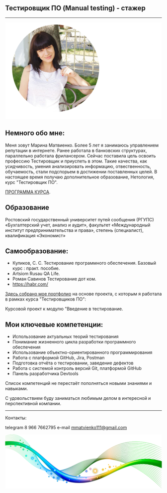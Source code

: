 ## Тестировщик ПО (Manual testing) - стажер
***

![foto](img/img.png)

## Немного обо мне:

Меня зовут Марина Матвиенко. Более 5 лет я занимаюсь управлением репутации в интернете. Ранее работала в банковских структурах, параллельно работала фрилансером. 
Сейчас поставила цель освоить профессию Тестировщик и приуспеть в этом. Такие качества, как усидчивость, умения анализировать информацию, отвественность, обучаемость, стали подспорьем в достижении поставленных целей.
В настоящее время получаю дополнительное образование, Нетология, курс "Тестировщик ПО". 

[ПРОГРАММА КУРСА](https://netology.ru/programs/qa).

## Образование
Ростовский государственный университет путей сообщения (РГУПС)
«Бухгалтерский учет, анализ и аудит», факультет «Международный институт предпринимательства и права», степень (специалист), квалификация «Экономист»


## Самообразование:
- Куликов, С. C. Тестирование программного обеспечения. Базовый курс : практ. пособие.
- Artsiom Rusau QA Life.
- Роман Савинов Тестирование дот ком.
- https://habr.com/

[Здесь собрано мое портфолио](https://github.com/MarinaMatvienko/ManualTesting) на основе проекта, с которым я работала в рамках курса "Тестировщиков ПО":

Курсовой проект к модулю "Введение в тестирование.

## Мои ключевые компетенции:
- Использование актуальных теорий тестирования
- Понимание жизненного цикла разработки программного обеспечения
- Использование объектно-ориентированного программирования
- Работа с платформой GitHub, Jira, Postman
- Подготовка отчёта о тестировании, заведение дефектов
- Работа с системой контроль версий Git, платформой GitHub
- Панель разработчика Devtools

Список компетенций не перестаёт пополняться новыми знаниями и навыками.


С удовольствием буду заниматься любимым делом в интересной и перспективной компании.
***

Контакты:

telegram 8 966 7662795
e-mail mmatvienko111@gmail.com

![foto](img/zzz.png)






